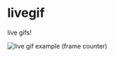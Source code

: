 # livegif

live gifs!

![live gif example (frame counter)](http://altair.aquila.n.hexular.net/livegif/frame-counter.gif)
